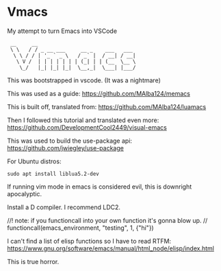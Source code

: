 # Vmacs
 My attempt to turn Emacs into VSCode
```
 __     __                                
 \ \   / / _ __ ___     __ _    ___   ___ 
  \ \ / / | '_ ` _ \   / _` |  / __| / __|
   \ V /  | | | | | | | (_| | | (__  \__ \
    \_/   |_| |_| |_|  \__,_|  \___| |___/
```

This was bootstrapped in vscode. (It was a nightmare)

This was used as a guide: https://github.com/MAlba124/memacs

This is built off, translated from: https://github.com/MAlba124/luamacs

Then I followed this tutorial and translated even more: https://github.com/DevelopmentCool2449/visual-emacs

This was used to build the use-package api: https://github.com/jwiegley/use-package

For Ubuntu distros:

```
sudo apt install liblua5.2-dev
```

If running vim mode in emacs is considered evil, this is downright apocalyptic.

Install a D compiler. I recommend LDC2.

//! note: if you functioncall into your own function it's gonna blow up.
// functioncall(emacs_environment, "testing", 1, {"hi"})

I can't find a list of elisp functions so I have to read RTFM:
https://www.gnu.org/software/emacs/manual/html_node/elisp/index.html

This is true horror.